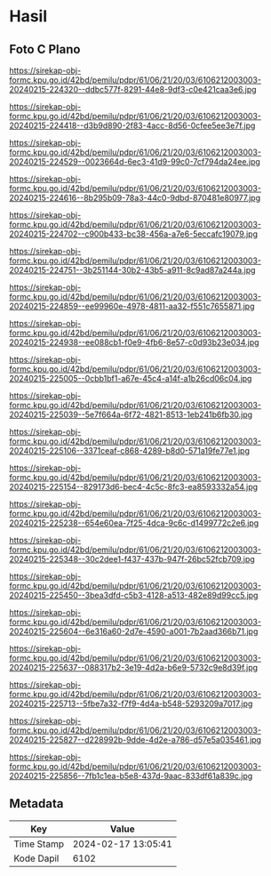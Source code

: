 # Hasil

## Foto C Plano

https://sirekap-obj-formc.kpu.go.id/42bd/pemilu/pdpr/61/06/21/20/03/6106212003003-20240215-224320--ddbc577f-8291-44e8-9df3-c0e421caa3e6.jpg

https://sirekap-obj-formc.kpu.go.id/42bd/pemilu/pdpr/61/06/21/20/03/6106212003003-20240215-224418--d3b9d890-2f83-4acc-8d56-0cfee5ee3e7f.jpg

https://sirekap-obj-formc.kpu.go.id/42bd/pemilu/pdpr/61/06/21/20/03/6106212003003-20240215-224529--0023664d-6ec3-41d9-99c0-7cf794da24ee.jpg

https://sirekap-obj-formc.kpu.go.id/42bd/pemilu/pdpr/61/06/21/20/03/6106212003003-20240215-224616--8b295b09-78a3-44c0-9dbd-870481e80977.jpg

https://sirekap-obj-formc.kpu.go.id/42bd/pemilu/pdpr/61/06/21/20/03/6106212003003-20240215-224702--c900b433-bc38-456a-a7e6-5eccafc19079.jpg

https://sirekap-obj-formc.kpu.go.id/42bd/pemilu/pdpr/61/06/21/20/03/6106212003003-20240215-224751--3b251144-30b2-43b5-a911-8c9ad87a244a.jpg

https://sirekap-obj-formc.kpu.go.id/42bd/pemilu/pdpr/61/06/21/20/03/6106212003003-20240215-224859--ee99960e-4978-4811-aa32-f551c7655871.jpg

https://sirekap-obj-formc.kpu.go.id/42bd/pemilu/pdpr/61/06/21/20/03/6106212003003-20240215-224938--ee088cb1-f0e9-4fb6-8e57-c0d93b23e034.jpg

https://sirekap-obj-formc.kpu.go.id/42bd/pemilu/pdpr/61/06/21/20/03/6106212003003-20240215-225005--0cbb1bf1-a67e-45c4-a14f-a1b26cd06c04.jpg

https://sirekap-obj-formc.kpu.go.id/42bd/pemilu/pdpr/61/06/21/20/03/6106212003003-20240215-225039--5e7f664a-6f72-4821-8513-1eb241b6fb30.jpg

https://sirekap-obj-formc.kpu.go.id/42bd/pemilu/pdpr/61/06/21/20/03/6106212003003-20240215-225106--3371ceaf-c868-4289-b8d0-571a19fe77e1.jpg

https://sirekap-obj-formc.kpu.go.id/42bd/pemilu/pdpr/61/06/21/20/03/6106212003003-20240215-225154--829173d6-bec4-4c5c-8fc3-ea8593332a54.jpg

https://sirekap-obj-formc.kpu.go.id/42bd/pemilu/pdpr/61/06/21/20/03/6106212003003-20240215-225238--654e60ea-7f25-4dca-9c6c-d1499772c2e6.jpg

https://sirekap-obj-formc.kpu.go.id/42bd/pemilu/pdpr/61/06/21/20/03/6106212003003-20240215-225348--30c2dee1-f437-437b-947f-26bc52fcb709.jpg

https://sirekap-obj-formc.kpu.go.id/42bd/pemilu/pdpr/61/06/21/20/03/6106212003003-20240215-225450--3bea3dfd-c5b3-4128-a513-482e89d99cc5.jpg

https://sirekap-obj-formc.kpu.go.id/42bd/pemilu/pdpr/61/06/21/20/03/6106212003003-20240215-225604--6e316a60-2d7e-4590-a001-7b2aad366b71.jpg

https://sirekap-obj-formc.kpu.go.id/42bd/pemilu/pdpr/61/06/21/20/03/6106212003003-20240215-225637--088317b2-3e19-4d2a-b6e9-5732c9e8d39f.jpg

https://sirekap-obj-formc.kpu.go.id/42bd/pemilu/pdpr/61/06/21/20/03/6106212003003-20240215-225713--5fbe7a32-f7f9-4d4a-b548-5293209a7017.jpg

https://sirekap-obj-formc.kpu.go.id/42bd/pemilu/pdpr/61/06/21/20/03/6106212003003-20240215-225827--d228992b-9dde-4d2e-a786-d57e5a035461.jpg

https://sirekap-obj-formc.kpu.go.id/42bd/pemilu/pdpr/61/06/21/20/03/6106212003003-20240215-225856--7fb1c1ea-b5e8-437d-9aac-833df61a839c.jpg


## Metadata

| Key        | Value               |
| ---------- | ------------------- |
| Time Stamp | 2024-02-17 13:05:41 |
| Kode Dapil | 6102                |



